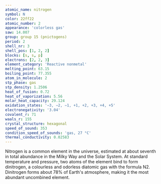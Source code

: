 ```yaml
---
atomic_name: nitrogen
symbol: N
color: 22ff22
atomic_number: 2
appearance: 'colorless gas'
saw: 14.007
group: group 15 (pnictogens)
period: 2
shell_nr: 3
shell_pos: [1, 2, 2]
blocks: [s, s, p]
electrons: [2, 2, 3]
element_category: 'Reactive nonmetal'
melting_point: 63.15
boiling_point: 77.355
atom_in_molecule: 2
stp_phase: gas
stp_density: 1.2506
heat_of_fusion: 0.72
heat_of_vaporization: 5.56
molar_heat_capacity: 29.124
oxidation_states: '−3, −2, −1, +1, +2, +3, +4, +5'
electronegativity: '3.04'
covalent_r: 71
waals_r: 155
crystal_structure: hexagonal
speed_of_sound: 353
condition_speed_of_sounds: 'gas, 27 °C'
thermal_conductivity: 0.02583
---
```

Nitrogen is a common element in the universe, estimated at about seventh in total abundance in the Milky Way and the Solar System. At standard temperature and pressure, two atoms of the element bind to form dinitrogen, a colourless and odorless diatomic gas with the formula N2. Dinitrogen forms about 78% of Earth's atmosphere, making it the most abundant uncombined element.
